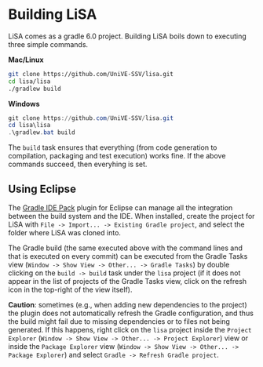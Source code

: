 # Building LiSA 

LiSA comes as a gradle 6.0 project. Building LiSA boils down to executing three simple commands.

**Mac/Linux**
```bash
git clone https://github.com/UniVE-SSV/lisa.git
cd lisa/lisa
./gradlew build
```

**Windows**
```powershell
git clone https://github.com/UniVE-SSV/lisa.git
cd lisa\lisa
.\gradlew.bat build
```

The `build` task ensures that everything (from code generation to compilation, packaging and test execution) works fine. If the above commands succeed, then everyhing is set.

## Using Eclipse 

The [Gradle IDE Pack](https://marketplace.eclipse.org/content/gradle-ide-pack) plugin for Eclipse can manage all the integration between the build system and the IDE.
When installed, create the project for LiSA with `File -> Import... -> Existing Gradle project`, and select the folder where LiSA was cloned into.

The Gradle build (the same executed above with the command lines and that is executed on every commit) can be executed from the Gradle Tasks view (`Window -> Show View -> Other... -> Gradle Tasks`)
by double clicking on the `build -> build` task under the `lisa` project (if it does not appear in the list of projects of the Gradle Tasks view, click on the refresh icon in the top-right of the view itself).

**Caution**: sometimes (e.g., when adding new dependencies to the project) the plugin does not automatically refresh the Gradle configuration, and thus the build might fail
due to missing dependencies or to files not being generated. If this happens, right click on the `lisa` project inside the `Project Explorer` (`Window -> Show View -> Other... -> Project Explorer`) view 
or inside the `Package Explorer` view (`Window -> Show View -> Other... -> Package Explorer`) and select `Gradle -> Refresh Gradle project`.


